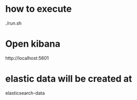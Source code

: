 
# how to execute 
./run.sh 

# Open kibana
http://localhost:5601 

# elastic data will be created at 
elasticsearch-data 
